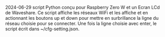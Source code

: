 2024-06-29
script Python conçu pour Raspberry Zero W et un Ecran LCd de Waveshare.
Ce script affiche les réseaux WiFi et les affiche et en actionnant les boutons up et down pour mettre en surbrillance la ligne du réseau choisie pour se connecter. Une fois la ligne choisie avec enter, le script écrit dans ~/cfg-setting.json.
